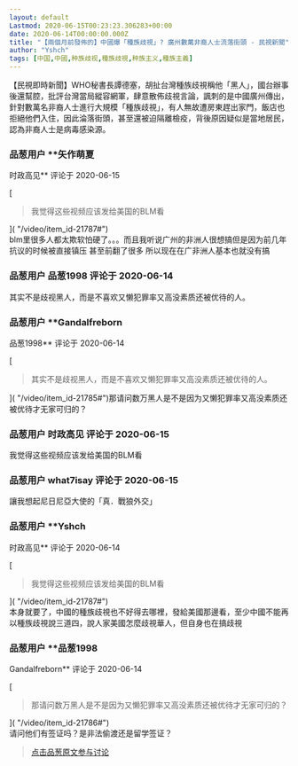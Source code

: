 ```yaml
---
layout: default
Lastmod: 2020-06-15T00:23:23.306283+00:00
date: 2020-06-14T00:00:00.000Z
title: "【兩個月前發佈的】中國爆「種族歧視」? 廣州數萬非裔人士流落街頭 - 民視新聞"
author: "Yshch"
tags: [中国,中國,种族歧视,種族歧視,种族主义,種族主義]
---
```


【民視即時新聞】WHO秘書長譚德塞，胡扯台灣種族歧視稱他「黑人」，國台辦事後還幫腔，批評台灣當局縱容網軍，肆意散佈歧視言論，諷刺的是中國廣州傳出，針對數萬名非裔人士進行大規模「種族歧視」，有人無故遭房東趕出家門，飯店也拒絕他們入住，因此淪落街頭，甚至還被迫隔離檢疫，背後原因疑似是當地居民，認為非裔人士是病毒感染源。

            
### 品葱用户 **矢作萌夏 
时政高见** 评论于 2020-06-15
        
[

> 我觉得这些视频应该发给美国的BLM看

]( "/video/item_id-21787#")  
blm里很多人都太欺软怕硬了。。。而且我听说广州的非洲人很想搞但是因为前几年抗议的时候被直接镇压 甚至前翻了很多 所以现在在广非洲人基本也就没有搞
        


            
### 品葱用户 **品葱1998** 评论于 2020-06-14
        
其实不是歧视黑人，而是不喜欢又懒犯罪率又高没素质还被优待的人。
        


            
### 品葱用户 **Gandalfreborn 
品葱1998** 评论于 2020-06-14
        
[

> 其实不是歧视黑人，而是不喜欢又懒犯罪率又高没素质还被优待的人。

]( "/video/item_id-21785#")那请问数万黑人是不是因为又懒犯罪率又高没素质还被优待才无家可归的？
        


            
### 品葱用户 **时政高见** 评论于 2020-06-15
        
我觉得这些视频应该发给美国的BLM看
        


            
### 品葱用户 **what7isay** 评论于 2020-06-15
        
讓我想起尼日尼亞大使的「真．戰狼外交」
        


            
### 品葱用户 **Yshch 
时政高见** 评论于 2020-06-14
        
[

> 我觉得这些视频应该发给美国的BLM看

]( "/video/item_id-21787#")  
本身就要了，中國的種族歧視也不好得去哪裡，發給美國那邊看，至少中國不能再以種族歧視說三道四，說人家美國怎麼歧視華人，但自身也在搞歧視
        


            
### 品葱用户 **品葱1998 
Gandalfreborn** 评论于 2020-06-14
        
[

> 那请问数万黑人是不是因为又懒犯罪率又高没素质还被优待才无家可归的？

]( "/video/item_id-21786#")  
请问他们有签证吗？是非法偷渡还是留学签证？
        






> [点击品葱原文参与讨论](https://pincong.rocks/video/id-2341__sort_key-agree_count__sort-DESC)

